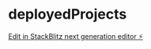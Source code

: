 # deployedProjects

[Edit in StackBlitz next generation editor ⚡️](https://stackblitz.com/~/github.com/senguiz/deployedProjects)